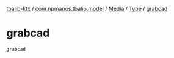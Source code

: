 [tbalib-ktx](../../../index.md) / [com.npmanos.tbalib.model](../../index.md) / [Media](../index.md) / [Type](index.md) / [grabcad](./grabcad.md)

# grabcad

`grabcad`